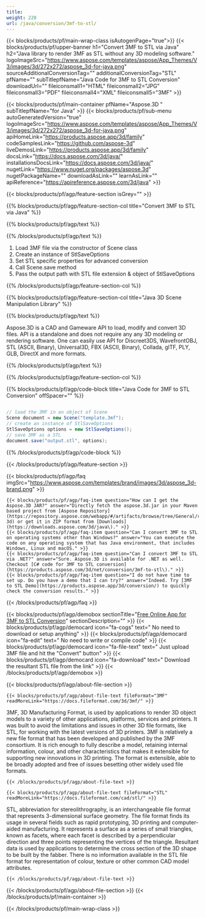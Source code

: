 ```yaml
---
title:  
weight: 220
url: /java/conversion/3mf-to-stl/ 
---
```


{{< blocks/products/pf/main-wrap-class isAutogenPage="true">}}
{{< blocks/products/pf/upper-banner h1="Convert 3MF to STL via Java" h2="Java library to render 3MF as STL without any 3D modeling software." logoImageSrc="https://www.aspose.com/templates/aspose/App_Themes/V3/images/3d/272x272/aspose_3d-for-java.png" sourceAdditionalConversionTag="" additionalConversionTag="STL" pfName="" subTitlepfName="Java Code for 3MF to STL Conversion" downloadUrl="" fileiconsmall1="HTML" fileiconsmall2="JPG" fileiconsmall3="PDF" fileiconsmall4="XML" fileiconsmall5="3MF" >}}

{{< blocks/products/pf/main-container pfName="Aspose.3D " subTitlepfName="for Java" >}}
{{< blocks/products/pf/sub-menu autoGeneratedVersion="true" logoImageSrc="https://www.aspose.com/templates/aspose/App_Themes/V3/images/3d/272x272/aspose_3d-for-java.png" apiHomeLink="https://products.aspose.app/3d/family" codeSamplesLink="https://github.com/aspose-3d" liveDemosLink="https://products.aspose.app/3d/family" docsLink="https://docs.aspose.com/3d/java/" installationsDocsLink="https://docs.aspose.com/3d/java/" nugetLink="https://www.nuget.org/packages/aspose.3d" nugetPackageName="" downloadAsLink="" learnAsLink="" apiReference="https://apireference.aspose.com/3d/java" >}}

{{< blocks/products/pf/agp/feature-section isGrey="" >}}

{{% blocks/products/pf/agp/feature-section-col title="Convert 3MF to STL via Java" %}}

{{% blocks/products/pf/agp/text %}}

{{% /blocks/products/pf/agp/text %}}

1.  Load 3MF file via the constructor of Scene class
1.  Create an instance of StlSaveOptions
1.  Set STL specific properties for advanced conversion
1.  Call Scene.save method
1.  Pass the output path with STL file extension & object of StlSaveOptions

{{% /blocks/products/pf/agp/feature-section-col %}}

{{% blocks/products/pf/agp/feature-section-col title="Java 3D Scene Manipulation Library" %}}

{{% blocks/products/pf/agp/text %}}

 Aspose.3D is a CAD and Gameware API to load, modify and convert 3D files. API is a standalone and does not require any any 3D modeling or rendering software. One can easily use API for Discreet3DS, WavefrontOBJ, STL (ASCII, Binary), Universal3D, FBX (ASCII, Binary), Collada, glTF, PLY, GLB, DirectX and more formats.

{{% /blocks/products/pf/agp/text %}}

{{% /blocks/products/pf/agp/feature-section-col %}}

{{% blocks/products/pf/agp/code-block title="Java Code for 3MF to STL Conversion" offSpacer="" %}}

```cs

// load the 3MF in an object of Scene 
Scene document = new Scene("template.3mf");
// create an instance of StlSaveOptions 
StlSaveOptions options = new StlSaveOptions();
// save 3MF as a STL 
document.save("output.stl", options);

```

{{% /blocks/products/pf/agp/code-block %}}

{{< /blocks/products/pf/agp/feature-section >}}

{{< blocks/products/pf/agp/faq imgSrc="https://www.aspose.com/templates/brand/images/3d/aspose_3d-brand.png" >}}

    {{< blocks/products/pf/agp/faq-item question="How can I get the Aspose.3D JAR?" answer="Directly fetch the aspose.3d.jar in your Maven based project from [Aspose Repository](https://repository.aspose.com/webapp/#/artifacts/browse/tree/General/repo/com/aspose/aspose-3d) or get it in ZIP format from [Downloads](https://downloads.aspose.com/3d/java\)." >}}
    {{< blocks/products/pf/agp/faq-item question="Can I convert 3MF to STL on operating systems other than Windows?" answer="You can execute the code on any operating system that has Java environment, that includes Windows, Linux and macOS." >}}
    {{< blocks/products/pf/agp/faq-item question="Can I convert 3MF to STL via .NET?" answer="Sure. Aspose.3D is available for .NET as well. Checkout [C# code for 3MF to STL conversion](https://products.aspose.com/3d/net/conversion/3mf-to-stl\)." >}}
    {{< blocks/products/pf/agp/faq-item question="I do not have time to set up. Do you have a demo that I can try?" answer="Indeed. Try [3MF to STL Demo](https://products.aspose.app/3d/conversion/) to quickly check the conversion results." >}}
 
{{< /blocks/products/pf/agp/faq >}}

{{< blocks/products/pf/agp/demobox sectionTitle="[Free Online App for 3MF to STL Conversion](https://products.aspose.app/3d/conversion/3mf-to-stl)" sectionDescription="" >}}
        {{< blocks/products/pf/agp/democard icon="fa-cogs" text=" No need to download or setup anything" >}}
        {{< blocks/products/pf/agp/democard icon="fa-edit" text=" No need to write or compile code" >}}
        {{< blocks/products/pf/agp/democard icon="fa-file-text" text=" Just upload 3MF file and hit the \"Convert\" button" >}}
        {{< blocks/products/pf/agp/democard icon="fa-download" text=" Download the resultant STL file from the link" >}}
{{< /blocks/products/pf/agp/demobox >}}

{{< blocks/products/pf/agp/about-file-section >}}

    {{< blocks/products/pf/agp/about-file-text fileFormat="3MF" readMoreLink="https://docs.fileformat.com/3d/3mf/" >}}
3MF, 3D Manufacturing Format, is used by applications to render 3D object models to a variety of other applications, platforms, services and printers. It was built to avoid the limitations and issues in other 3D file formats, like STL, for working with the latest versions of 3D printers. 3MF is relatively a new file format that has been developed and published by the 3MF consortium. It is rich enough to fully describe a model, retaining internal information, colour, and other characteristics that makes it extensible for supporting new innovations in 3D printing. The format is extensible, able to be broadly adopted and free of issues besetting other widely used file formats.

    {{< /blocks/products/pf/agp/about-file-text >}}

    {{< blocks/products/pf/agp/about-file-text fileFormat="STL" readMoreLink="https://docs.fileformat.com/cad/stl/" >}}
STL, abbreviation for stereolithrography, is an interchangeable file format that represents 3-dimensional surface geometry. The file format finds its usage in several fields such as rapid prototyping, 3D printing and computer-aided manufacturing. It represents a surface as a series of small triangles, known as facets, where each facet is described by a perpendicular direction and three points representing the vertices of the triangle. Resultant data is used by applications to determine the cross section of the 3D shape to be built by the fabber. There is no information available in the STL file format for representation of colour, texture or other common CAD model attributes.

    {{< /blocks/products/pf/agp/about-file-text >}}

{{< /blocks/products/pf/agp/about-file-section >}}
{{< /blocks/products/pf/main-container >}}
    
{{< /blocks/products/pf/main-wrap-class >}}